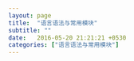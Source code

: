 ```yaml
---
layout: page
title:  "语言语法与常用模块"
subtitle: ""
date:   2016-05-20 21:21:21 +0530
categories: ["语言语法与常用模块"]
---
```

